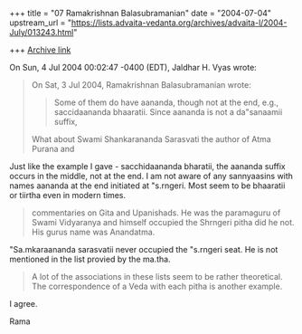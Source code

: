 +++
title = "07 Ramakrishnan Balasubramanian"
date = "2004-07-04"
upstream_url = "https://lists.advaita-vedanta.org/archives/advaita-l/2004-July/013243.html"

+++
[Archive link](https://lists.advaita-vedanta.org/archives/advaita-l/2004-July/013243.html)

On Sun, 4 Jul 2004 00:02:47 -0400 (EDT), Jaldhar H. Vyas
<jaldhar at braincells.com> wrote:
> On Sat, 3 Jul 2004, Ramakrishnan Balasubramanian wrote:
> 
> > Some of them do have aananda, though not at the end, e.g.,
> > saccidaananda bhaaratii. Since aananda is not a da"sanaamii suffix,
> 
> What about Swami Shankarananda Sarasvati the author of Atma Purana and

Just like the example I gave - sacchidaananda bharatii, the aananda
suffix occurs in the middle, not at the end. I am not aware of any
sannyaasins with names aananda at the end initiated at "s.rngeri. Most
seem to be bhaaratii or tiirtha even in modern times.

> commentaries on Gita and Upanishads.  He was the paramaguru of Swami
> Vidyaranya and himself occupied the Shrngeri pitha did he not.  His gurus
> name was Anandatma.

"Sa.mkaraananda sarasvatii never occupied the "s.rngeri seat. He is
not mentioned in the list provied by the ma.tha.

> A lot of the associations in these lists seem to be rather theoretical.
> The correspondence of a Veda with each pitha is another example.

I agree.

Rama

